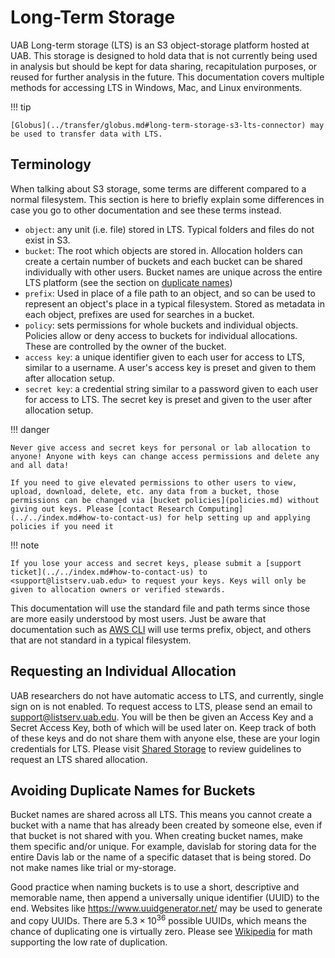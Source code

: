 # Long-Term Storage

UAB Long-term storage (LTS) is an S3 object-storage platform hosted at UAB. This storage is designed to hold data that is not currently being used in analysis but should be kept for data sharing, recapitulation purposes, or reused for further analysis in the future. This documentation covers multiple methods for accessing LTS in Windows, Mac, and Linux environments.

<!-- markdownlint-disable MD046 -->
!!! tip

    [Globus](../transfer/globus.md#long-term-storage-s3-lts-connector) may be used to transfer data with LTS.
<!-- markdownlint-enable MD046 -->

## Terminology

When talking about S3 storage, some terms are different compared to a normal filesystem. This section is here to briefly explain some differences in case you go to other documentation and see these terms instead.

- `object`: any unit (i.e. file) stored in LTS. Typical folders and files do not exist in S3.
- `bucket`: The root which objects are stored in. Allocation holders can create a certain number of buckets and each bucket can be shared individually with other users. Bucket names are unique across the entire LTS platform (see the section on [duplicate names](#avoiding-duplicate-names-for-buckets))
- `prefix`: Used in place of a file path to an object, and so can be used to represent an object's place in a typical filesystem. Stored as metadata in each object, prefixes are used for searches in a bucket.
- `policy`: sets permissions for whole buckets and individual objects. Policies allow or deny access to buckets for individual allocations. These are controlled by the owner of the bucket.
- `access key`: a unique identifier given to each user for access to LTS, similar to a username. A user's access key is preset and given to them after allocation setup.
- `secret key`: a credential string similar to a password given to each user for access to LTS. The secret key is preset and given to the user after allocation setup.

<!-- markdownlint-disable MD046 -->
!!! danger

    Never give access and secret keys for personal or lab allocation to anyone! Anyone with keys can change access permissions and delete any and all data!

    If you need to give elevated permissions to other users to view, upload, download, delete, etc. any data from a bucket, those permissions can be changed via [bucket policies](policies.md) without giving out keys. Please [contact Research Computing](../../index.md#how-to-contact-us) for help setting up and applying policies if you need it
<!-- markdownlint-enable MD046 -->

<!-- TODO crosslink to Globus + LTS content -->

<!-- markdownlint-disable MD046 -->
!!! note

    If you lose your access and secret keys, please submit a [support ticket](../../index.md#how-to-contact-us) to <support@listserv.uab.edu> to request your keys. Keys will only be given to allocation owners or verified stewards.
<!-- markdownlint-enable MD046 -->

This documentation will use the standard file and path terms since those are more easily understood by most users. Just be aware that documentation such as [AWS CLI](https://awscli.amazonaws.com/v2/documentation/api/latest/index.html) will use terms prefix, object, and others that are not standard in a typical filesystem.

## Requesting an Individual Allocation

UAB researchers do not have automatic access to LTS, and currently, single sign on is not enabled. To request access to LTS, please send an email to <support@listserv.uab.edu>. You will be then be given an Access Key and a Secret Access Key, both of which will be used later on. Keep track of both of these keys and do not share them with anyone else, these are your login credentials for LTS. Please visit [Shared Storage](../storage.md) to review guidelines to request an LTS shared allocation.

## Avoiding Duplicate Names for Buckets

Bucket names are shared across all LTS. This means you cannot create a bucket with a name that has already been created by someone else, even if that bucket is not shared with you. When creating bucket names, make them specific and/or unique. For example, davislab for storing data for the entire Davis lab or the name of a specific dataset that is being stored. Do not make names like trial or my-storage.

Good practice when naming buckets is to use a short, descriptive and memorable name, then append a universally unique identifier (UUID) to the end. Websites like <https://www.uuidgenerator.net/> may be used to generate and copy UUIDs. There are $5.3\times 10^{36}$ possible UUIDs, which means the chance of duplicating one is virtually zero. Please see [Wikipedia](https://en.wikipedia.org/wiki/Universally_unique_identifier#Collisions) for math supporting the low rate of duplication.
